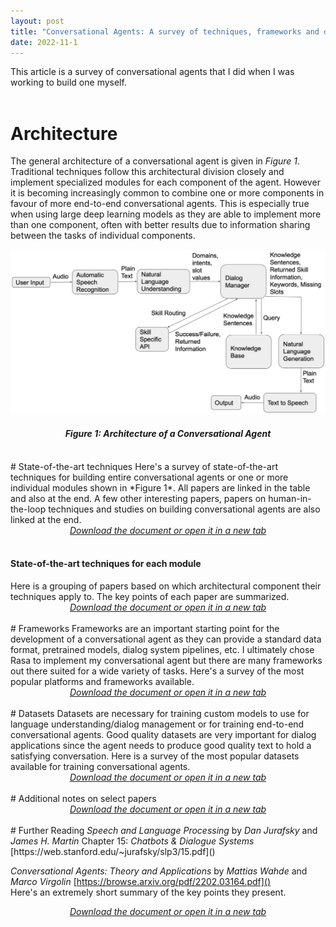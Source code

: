 ```yaml
---
layout: post
title: "Conversational Agents: A survey of techniques, frameworks and datasets"
date: 2022-11-1
---
```


This article is a survey of conversational agents that I did when I was working to build one myself.  
<br>
# Architecture
The general architecture of a conversational agent is given in *Figure 1*. Traditional techniques follow this architectural division closely and implement specialized modules for each component of the agent. However it is becoming increasingly common to combine one or more components in favour of more end-to-end conversational agents. This is especially true when using large deep learning models as they are able to implement more than one component, often with better results due to information sharing between the tasks of individual components.

![](/assets/ca/architecture.png)
<h4 align="center">
<i>Figure 1: Architecture of a Conversational Agent</i>
</h4>
<br>
# State-of-the-art techniques
Here's a survey of state-of-the-art techniques for building entire conversational agents or one or more individual modules shown in *Figure 1*. All papers are linked in the table and also at the end. A few other interesting papers, papers on human-in-the-loop techniques and studies on building conversational agents are also linked at the end.

<div style="text-align:center">
    <a href="/assets/ca/Literature-Search.pdf"><i>Download the document or open it in a new tab</i></a>
    <object data="/assets/ca/Literature-Search.pdf" type='application/pdf' width="100%" height="1000"></object>
</div>
<br>
<h4>State-of-the-art techniques for each module</h4>
Here is a grouping of papers based on which architectural component their techniques apply to. The key points of each paper are summarized.

<div style="text-align:center">
    <a href="/assets/ca/Papers-By-CA-Module.pdf"><i>Download the document or open it in a new tab</i></a>
    <object data="/assets/ca/Papers-By-CA-Module.pdf" type='application/pdf' width="100%" height="1000"></object>
</div>
<br>
# Frameworks
Frameworks are an important starting point for the development of a conversational agent as they can provide a standard data format, pretrained models, dialog system pipelines, etc. I ultimately chose Rasa to implement my conversational agent but there are many frameworks out there suited for a wide variety of tasks. Here's a survey of the most popular platforms and frameworks available.

<div style="text-align:center">
    <a href="/assets/ca/Platforms-And-Tools.pdf"><i>Download the document or open it in a new tab</i></a>
    <object data="/assets/ca/Platforms-And-Tools.pdf" type='application/pdf' width="100%" height="1000"></object>
</div>
<br>
# Datasets
Datasets are necessary for training custom models to use for language understanding/dialog management or for training end-to-end conversational agents. Good quality datasets are very important for dialog applications since the agent needs to produce good quality text to hold a satisfying conversation. Here is a survey of the most popular datasets available for training conversational agents.

<div style="text-align:center">
    <a href="/assets/ca/Datasets.pdf"><center><i>Download the document or open it in a new tab</i></center></a>
    <object data="/assets/ca/Datasets.pdf" type='application/pdf' width="100%" height="1000"></object>
</div>
<br>
# Additional notes on select papers

<div style="text-align:center">
    <a href="/assets/ca/Paper-Notes.pdf"><i>Download the document or open it in a new tab</i></a>
    <object data="/assets/ca/Paper-Notes.pdf" type='application/pdf' width="100%" height="1000"></object>
</div>
<br>
# Further Reading
<i>Speech and Language Processing</i> by <i>Dan Jurafsky</i> and <i>James H. Martin</i>  
Chapter 15: <i>Chatbots & Dialogue Systems</i>  
[https://web.stanford.edu/~jurafsky/slp3/15.pdf]()

<i>Conversational Agents: Theory and Applications</i> by <i>Mattias Wahde</i> and <i>Marco Virgolin</i>
[https://browse.arxiv.org/pdf/2202.03164.pdf]()  
Here's an extremely short summary of the key points they present.

<div style="text-align:center">
    <a href="/assets/ca/Conversational-Agents-Theory-and-Applications-Summary.pdf"><i>Download the document or open it in a new tab</i></a>
    <object data="/assets/ca/Conversational-Agents-Theory-and-Applications-Summary.pdf" type='application/pdf' width="100%" height="1000"></object>
</div>